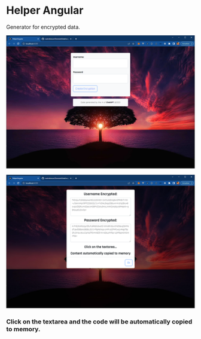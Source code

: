 # Helper Angular

Generator for encrypted data.

![img.png](img.png)


![img_1.png](img_1.png)
### Click on the textarea and the code will be automatically copied to memory.
